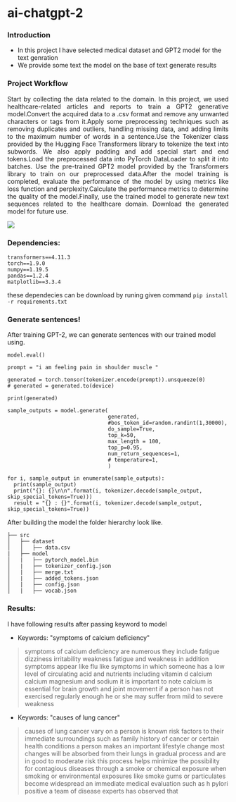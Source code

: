 # ai-chatgpt-2
### Introduction

- In this project I have selected medical dataset and GPT2 model for the text genration
- We provide some text the model on the base of text generate results
### Project Workflow
<p align="justify">
Start by collecting the data related to the domain. In this project, we used healthcare-related articles and reports to train a GPT2 generative model.Convert the acquired data to a .csv format and remove any unwanted characters or tags from it.Apply some preprocessing techniques such as removing duplicates and outliers, handling missing data, and adding limits to the maximum number of words in a sentence.Use the Tokenizer class provided by the Hugging Face Transformers library to tokenize the text into subwords. We also apply padding and add special start and end tokens.Load the preprocessed data into PyTorch DataLoader to split it into batches. Use the pre-trained GPT2 model provided by the Transformers library to train on our preprocessed data.After the model training is completed, evaluate the performance of the model by using metrics like loss function and perplexity.Calculate the performance metrics to determine the quality of the model.Finally, use the trained model to generate new text sequences related to the healthcare domain. Download the generated model for future use.
</p>

![](https://github.com/ioptime-official/ai-chatgpt-2/blob/main/workflow.jpg)


###  Dependencies:
```
transformers==4.11.3
torch==1.9.0
numpy==1.19.5
pandas==1.2.4
matplotlib==3.3.4
```
these dependecies can be download by runing given command
`pip install -r requirements.txt`



### Generate sentences!
After training GPT-2, we can generate sentences with our trained model using.
```
model.eval()

prompt = "i am feeling pain in shoulder muscle "

generated = torch.tensor(tokenizer.encode(prompt)).unsqueeze(0)
# generated = generated.to(device)

print(generated)

sample_outputs = model.generate(
                                generated, 
                                #bos_token_id=random.randint(1,30000),
                                do_sample=True,   
                                top_k=50, 
                                max_length = 100,
                                top_p=0.95, 
                                num_return_sequences=1,
                                # temperature=1,
                                )

for i, sample_output in enumerate(sample_outputs):
  print(sample_output)
  print("{}: {}\n\n".format(i, tokenizer.decode(sample_output, skip_special_tokens=True)))
  result = "{} : {}".format(i, tokenizer.decode(sample_output, skip_special_tokens=True))

```
After building the model the folder hierarchy look like.
```
├── src
│   ├── dataset
│   │   ├── data.csv
|   ├── model
│   |   ├── pytorch_model.bin
│   |   ├── tokenizer_config.json
│   |   ├── merge.txt
│   |   ├── added_tokens.json
│   |   ├── config.json
│   |   ├── vocab.json
```
### Results:
I have following results after passing keyword to model
- Keywords: "symptoms of calcium deficiency"
> symptoms of calcium deficiency are numerous they include fatigue dizziness irritability weakness fatigue and weakness in addition symptoms appear like flu like symptoms in which someone has a low level of circulating acid and nutrients including vitamin d calcium calcium magnesium and sodium it is important to note calcium is essential for brain growth and joint movement if a person has not exercised regularly enough he or she may suffer from mild to severe weakness
- Keywords: "causes of lung cancer"
>  causes of lung cancer vary on a person is known risk factors to their immediate surroundings such as family history of cancer or certain health conditions a person makes an important lifestyle change most changes will be absorbed from their lungs in gradual process and are in good to moderate risk this process helps minimize the possibility for contagious diseases through a smoke or chemical exposure when smoking or environmental exposures like smoke gums or particulates become widespread an immediate medical evaluation such as h pylori positive a team of disease experts has observed that



